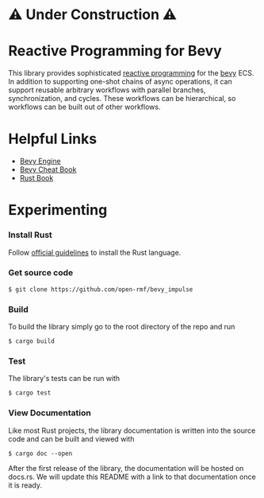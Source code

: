 # :warning: Under Construction :warning:

# Reactive Programming for Bevy

This library provides sophisticated [reactive programming](https://en.wikipedia.org/wiki/Reactive_programming) for the [bevy](https://bevyengine.org/) ECS. In addition to supporting one-shot chains of async operations, it can support reusable arbitrary workflows with parallel branches, synchronization, and cycles. These workflows can be hierarchical, so workflows can be built out of other workflows.

# Helpful Links

 * [Bevy Engine](https://bevyengine.org/)
 * [Bevy Cheat Book](https://bevy-cheatbook.github.io/)
 * [Rust Book](https://doc.rust-lang.org/stable/book/)

# Experimenting

### Install Rust

Follow [official guidelines](https://www.rust-lang.org/tools/install) to install the Rust language.

### Get source code

```
$ git clone https://github.com/open-rmf/bevy_impulse
```

### Build

To build the library simply go to the root directory of the repo and run

```
$ cargo build
```

### Test

The library's tests can be run with

```
$ cargo test
```

### View Documentation

Like most Rust projects, the library documentation is written into the source code and can be built and viewed with

```
$ cargo doc --open
```

After the first release of the library, the documentation will be hosted on docs.rs. We will update this README with a link to that documentation once it is ready.
